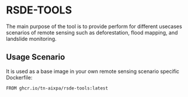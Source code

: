 # RSDE-TOOLS

The main purpose of the tool is to provide perform for different usecases scenarios of remote sensing such as deforestation, flood mapping, and landslide monitoring.

## Usage Scenario

It is used as a base image in your own remote sensing scenario specific Dockerfile:

```
FROM ghcr.io/tn-aixpa/rsde-tools:latest

```






